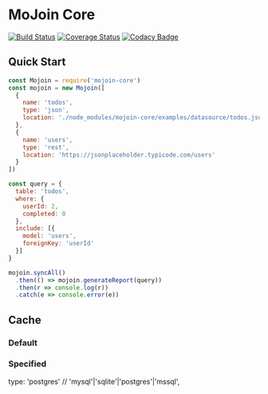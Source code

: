 # MoJoin Core

[![Build Status](https://semaphoreci.com/api/v1/ingo-eichhorst/mojoin-core/branches/master/shields_badge.svg)](https://semaphoreci.com/ingo-eichhorst/mojoin-core) [![Coverage Status](https://coveralls.io/repos/github/ingo-eichhorst/mojoin-core/badge.svg?branch=master)](https://coveralls.io/github/ingo-eichhorst/mojoin-core?branch=master) [![Codacy Badge](https://api.codacy.com/project/badge/Grade/c46eb5d869004060bd33ccc8e4d137e2)](https://app.codacy.com/app/ingo-eichhorst/mojoin-core?utm_source=github.com&utm_medium=referral&utm_content=ingo-eichhorst/mojoin-core&utm_campaign=badger)

## Quick Start

```Javascript
const Mojoin = require('mojoin-core')
const mojoin = new Mojoin([
  {
    name: 'todos',
    type: 'json',
    location: './node_modules/mojoin-core/examples/datasource/todos.json'
  },
  {
    name: 'users',
    type: 'rest',
    location: 'https://jsonplaceholder.typicode.com/users'
  }
])

const query = {
  table: 'todos',
  where: {
    userId: 2,
    completed: 0
  },
  include: [{
    model: 'users',
    foreignKey: 'userId'
  }]
}

mojoin.syncAll()
  .then(() => mojoin.generateReport(query))
  .then(r => console.log(r))
  .catch(e => console.error(e))
```

## Cache

### Default

### Specified

  type: 'postgres' // 'mysql'|'sqlite'|'postgres'|'mssql',

